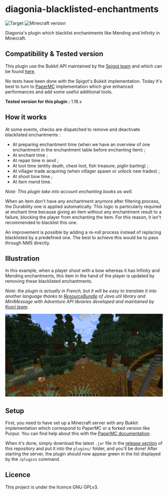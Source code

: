 # diagonia-blacklisted-enchantments
![Target](https://img.shields.io/badge/plugin-Minecraft-blueviolet)
![Minecraft version](https://img.shields.io/badge/version-1.18.2-blue)

Diagonia's plugin which blacklist enchantments like Mending and Infinity in Minecraft.

## Compatibility & Tested version

This plugin use the Bukkit API maintained by the [Spigot team](https://www.spigotmc.org/) and which
can be found [here](https://hub.spigotmc.org/javadocs/bukkit/).

No tests have been done with the Spigot's Bukkit implementation. Today it's best to turn to
[PaperMC](https://papermc.io/) implementation which give enhanced performances and add some useful
additional tools.

**Tested version for this plugin :** 1.18.x

## How it works

At some events, checks are dispatched to remove and deactivate blacklisted enchantments :
* At preparing enchantment time (when we have an overview of one enchantment in the enchantment 
  table before enchanting item) ;
* At enchant time ;
* At repair time in anvil ;
* At loot time (entity death, chest loot, fish treasure, piglin barting) ;
* At villager trade acquiring (when villager spawn or unlock new trades) ;
* At shoot bow time ;
* At item mend time.

*Note: This plugin take into account enchanting books as well.*

When an item don't have any enchantment anymore after filtering process, the Durability one is
applied automatically. This logic is particularly required at enchant time because giving an item
without any enchantment result to a failure, blocking the player from enchanting the item.
For this reason, it isn't recommended to blacklist this one.

An improvement is possible by adding a re-roll process instead of replacing blacklisted by a
predefined one. The best to achieve this would be to pass through NMS directly.

## Illustration

In this example, when a player shoot with a bow whereas it has Infinity and Mending enchantments,
this item in the hand of the player is updated by removing these blacklisted enchantments.

*Note: the plugin is actually in French, but it will be easy to translate it into another
language thanks to [ResourceBundle](https://docs.oracle.com/javase/8/docs/api/java/util/ResourceBundle.html)
of Java util library and MiniMessage with Adventure API libraries developed and maintained by
[Kyori team](https://docs.adventure.kyori.net/).*

![](img/bow_shoot_reaction.png)

## Setup

First, you need to have set up a Minecraft server with any Bukkit implementation which correspond to
PaperMC or a forked version like Purpur. You can find help about this with the
[PaperMC documentation](https://docs.papermc.io/paper/getting-started).

When it's done, simply download the latest `.jar` file in the
[release section](https://github.com/Djaytan/diagonia-blacklisted-enchantments/releases/) of this
repository and put it into the `plugins/` folder, and you'll be done! After starting the server,
the plugin should now appear green in the list displayed by the `/plugins` command.

## Licence

This project is under the licence GNU GPLv3.
